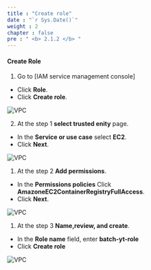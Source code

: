 ```yaml
---
title : "Create role"
date : "`r Sys.Date()`"
weight : 2
chapter : false
pre : " <b> 2.1.2 </b> "
---
```


#### Create Role 

1. Go to [IAM service management console]
  + Click **Role**.
  + Click **Create role**.

![VPC](/images/2.prerequisite/003-createsubnet.png)

2. At the step 1 **select trusted enity** page.
  + In the **Service or use case** select **EC2**.
  + Click **Next**.

![VPC](/images/2.prerequisite/004-createsubnet.png)


1. At the step 2 **Add permissions**.
  + In the **Permissions policies** Click **AmazoneEC2ContainerRegistryFullAccess**.
  + Click **Next**.

![VPC](/images/2.prerequisite/005-createsubnet.png)

1. At the step 3 **Name,review, and create**.
  + In the **Role name**  field, enter **batch-yt-role**
  + Click **Create role**

![VPC](/images/2.prerequisite/006-createsubnet.png)